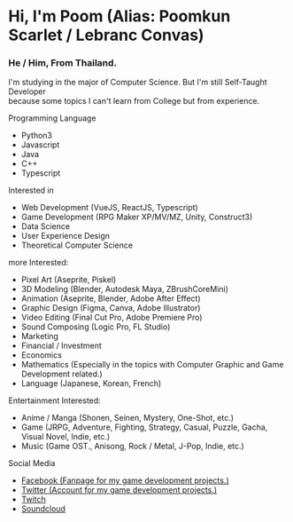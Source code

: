 # Hi, I'm Poom (Alias: Poomkun Scarlet / Lebranc Convas) 
### He / Him, From Thailand. 

I'm studying in the major of Computer Science. But I'm still Self-Taught Developer   
because some topics I can't learn from College but from experience. 

Programming Language 
- Python3
- Javascript
- Java
- C++
- Typescript  

Interested in 
- Web Development (VueJS, ReactJS, Typescript) 
- Game Development (RPG Maker XP/MV/MZ, Unity, Construct3)
- Data Science 
- User Experience Design 
- Theoretical Computer Science 

more Interested: 
- Pixel Art (Aseprite, Piskel)
- 3D Modeling (Blender, Autodesk Maya, ZBrushCoreMini)
- Animation (Aseprite, Blender, Adobe After Effect)  
- Graphic Design (Figma, Canva, Adobe Illustrator)
- Video Editing (Final Cut Pro, Adobe Premiere Pro)
- Sound Composing (Logic Pro, FL Studio) 
- Marketing 
- Financial / Investment 
- Economics 
- Mathematics (Especially in the topics with Computer Graphic and Game Development related.) 
- Language (Japanese, Korean, French) 

Entertainment Interested: 
- Anime / Manga (Shonen, Seinen, Mystery, One-Shot, etc.)
- Game (JRPG, Adventure, Fighting, Strategy, Casual, Puzzle, Gacha, Visual Novel, Indie, etc.)   
- Music (Game OST., Anisong, Rock / Metal, J-Pop, Indie, etc.)   

Social Media 
- [Facebook (Fanpage for my game development projects.)](https://www.facebook.com/houseofscarletth/)
- [Twitter (Account for my game development projects.)](https://twitter.com/HouseofScarleth)
- [Twitch](https://www.twitch.tv/lebrancconvas/videos) 
- [Soundcloud](https://soundcloud.com/poomkun-scarlet/tracks)    

